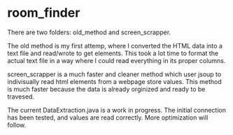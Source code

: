 # room_finder

There are two folders: old_method and screen_scrapper.

The old method is my first attemp, where I converted the HTML data into a text file and read/wrote to get elements. This took a lot time to format the actual text file in a way where I could read everything in its proper columns. 

screen_scrapper is a much faster and cleaner method which user jsoup to indivisually read html elements from a webpage store values. This method is much faster because the data is already orginized and ready to be travesed. 

The current DataExtraction.java is a work in progress. The initial connection has been tested, and values are read correctly. More optimization will follow.

 
